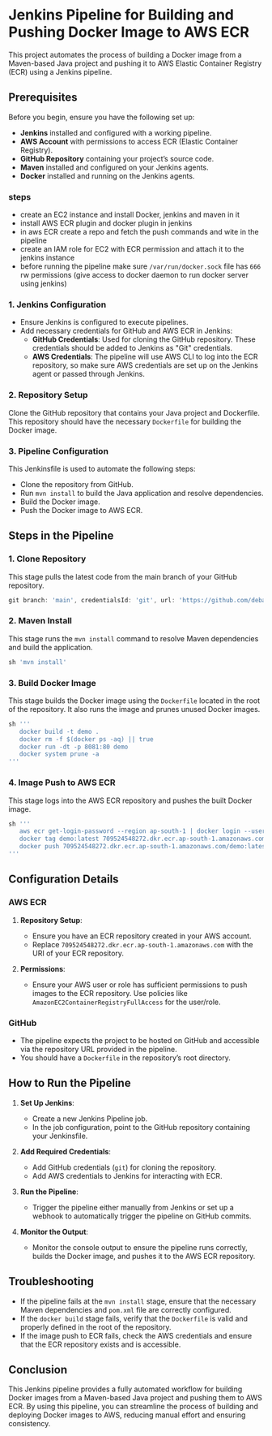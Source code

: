 
# Jenkins Pipeline for Building and Pushing Docker Image to AWS ECR

This project automates the process of building a Docker image from a Maven-based Java project and pushing it to AWS Elastic Container Registry (ECR) using a Jenkins pipeline.

## Prerequisites

Before you begin, ensure you have the following set up:

- **Jenkins** installed and configured with a working pipeline.
- **AWS Account** with permissions to access ECR (Elastic Container Registry).
- **GitHub Repository** containing your project’s source code.
- **Maven** installed and configured on your Jenkins agents.
- **Docker** installed and running on the Jenkins agents.

### steps

- create an EC2 instance and install Docker, jenkins and maven in it
- install AWS ECR plugin and docker plugin in jenkins
- in aws ECR create a repo and fetch the push commands and wite in the pipeline
- create an IAM role for EC2 with ECR permission and attach it to the jenkins instance
- before running the pipeline make sure `/var/run/docker.sock` file has `666` rw permissions (give access to docker daemon to run docker server using jenkins)

### 1. Jenkins Configuration

- Ensure Jenkins is configured to execute pipelines.
- Add necessary credentials for GitHub and AWS ECR in Jenkins:
  - **GitHub Credentials**: Used for cloning the GitHub repository. These credentials should be added to Jenkins as "Git" credentials.
  - **AWS Credentials**: The pipeline will use AWS CLI to log into the ECR repository, so make sure AWS credentials are set up on the Jenkins agent or passed through Jenkins.

### 2. Repository Setup

Clone the GitHub repository that contains your Java project and Dockerfile. This repository should have the necessary `Dockerfile` for building the Docker image.

### 3. Pipeline Configuration

This Jenkinsfile is used to automate the following steps:

- Clone the repository from GitHub.
- Run `mvn install` to build the Java application and resolve dependencies.
- Build the Docker image.
- Push the Docker image to AWS ECR.

## Steps in the Pipeline

### 1. Clone Repository
This stage pulls the latest code from the main branch of your GitHub repository.
```groovy
git branch: 'main', credentialsId: 'git', url: 'https://github.com/debasish2110/JavaCode_for_docker_maven_jenkins_practice.git'
```

### 2. Maven Install
This stage runs the `mvn install` command to resolve Maven dependencies and build the application.
```groovy
sh 'mvn install'
```

### 3. Build Docker Image
This stage builds the Docker image using the `Dockerfile` located in the root of the repository. It also runs the image and prunes unused Docker images.
```groovy
sh '''
   docker build -t demo .
   docker rm -f $(docker ps -aq) || true
   docker run -dt -p 8081:80 demo
   docker system prune -a
'''
```

### 4. Image Push to AWS ECR
This stage logs into the AWS ECR repository and pushes the built Docker image.
```groovy
sh '''
   aws ecr get-login-password --region ap-south-1 | docker login --username AWS --password-stdin 709524548272.dkr.ecr.ap-south-1.amazonaws.com
   docker tag demo:latest 709524548272.dkr.ecr.ap-south-1.amazonaws.com/demo:latest
   docker push 709524548272.dkr.ecr.ap-south-1.amazonaws.com/demo:latest
'''
```

## Configuration Details

### AWS ECR

1. **Repository Setup**:
   - Ensure you have an ECR repository created in your AWS account.
   - Replace `709524548272.dkr.ecr.ap-south-1.amazonaws.com` with the URI of your ECR repository.

2. **Permissions**:
   - Ensure your AWS user or role has sufficient permissions to push images to the ECR repository. Use policies like `AmazonEC2ContainerRegistryFullAccess` for the user/role.

### GitHub

- The pipeline expects the project to be hosted on GitHub and accessible via the repository URL provided in the pipeline.
- You should have a `Dockerfile` in the repository’s root directory.

## How to Run the Pipeline

1. **Set Up Jenkins**:
   - Create a new Jenkins Pipeline job.
   - In the job configuration, point to the GitHub repository containing your Jenkinsfile.

2. **Add Required Credentials**:
   - Add GitHub credentials (`git`) for cloning the repository.
   - Add AWS credentials to Jenkins for interacting with ECR.

3. **Run the Pipeline**:
   - Trigger the pipeline either manually from Jenkins or set up a webhook to automatically trigger the pipeline on GitHub commits.

4. **Monitor the Output**:
   - Monitor the console output to ensure the pipeline runs correctly, builds the Docker image, and pushes it to the AWS ECR repository.

## Troubleshooting

- If the pipeline fails at the `mvn install` stage, ensure that the necessary Maven dependencies and `pom.xml` file are correctly configured.
- If the `docker build` stage fails, verify that the `Dockerfile` is valid and properly defined in the root of the repository.
- If the image push to ECR fails, check the AWS credentials and ensure that the ECR repository exists and is accessible.

## Conclusion

This Jenkins pipeline provides a fully automated workflow for building Docker images from a Maven-based Java project and pushing them to AWS ECR. By using this pipeline, you can streamline the process of building and deploying Docker images to AWS, reducing manual effort and ensuring consistency.
